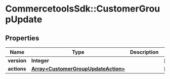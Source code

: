 # CommercetoolsSdk::CustomerGroupUpdate

## Properties
Name | Type | Description | Notes
------------ | ------------- | ------------- | -------------
**version** | **Integer** |  | [optional] 
**actions** | [**Array&lt;CustomerGroupUpdateAction&gt;**](CustomerGroupUpdateAction.md) |  | [optional] 

